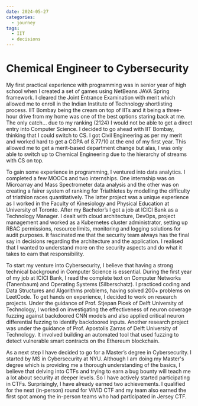 ```yaml
---
date: 2024-05-27
categories:
  - journey
tags:
  - IIT
  - decisions
---
```


# Chemical Engineer to Cybersecurity

My first practical experience with programming was in senior year of high school
when I created a set of games using NetBeans JAVA Spring framework. I cleared <!-- stop -->
the Joint Entrance Examination with merit which allowed me to enroll in the
Indian Institute of Technology shortlisting process. IIT Bombay being the cream
on top of IITs and it being a three-hour drive from my home was one of the best
options staring back at me. The only catch... due to my ranking (2124) I would
not be able to get a direct entry into Computer Science. I decided to go ahead
with IIT Bombay, thinking that I could switch to CS. I got Civil Engineering as
per my merit and worked hard to get a CGPA of 8.77/10 at the end of my first
year. This allowed me to get a merit-based department change but alas, I was
only able to switch up to Chemical Engineering due to the hierarchy of streams
with CS on top.

To gain some experience in programming, I ventured into data analytics. I
completed a few MOOCs and two internships. One internship was on Microarray and
Mass Spectrometer data analysis and the other was on creating a fairer system of
ranking for Triathletes by modelling the difficulty of triathlon races
quantitatively. The latter project was a unique experience as I worked in the
Faculty of Kinesiology and Physical Education at University of Toronto. After my
Bachelor’s I got a job at ICICI Bank as a Technology Manager. I dealt with cloud
architecture, DevOps, project management and worked as a Kubernetes cluster
administrator, setting up RBAC permissions, resource limits, monitoring and
logging solutions for audit purposes. It fascinated me that the security team
always has the final say in decisions regarding the architecture and the
application. I realised that I wanted to understand more on the security aspects
and do what it takes to earn that responsibility.

To start my venture into Cybersecurity, I believe that having a strong technical
background in Computer Science is essential. During the first year of my job at
ICICI Bank, I read the complete text on Computer Networks (Tanenbaum) and
Operating Systems (Silberschatz). I practiced coding and Data Structures and
Algorithms problems, having solved 200+ problems on LeetCode. To get hands on
experience, I decided to work on research projects. Under the guidance of Prof.
Stjepan Picek of Delft University of Technology, I worked on investigating the
effectiveness of neuron coverage fuzzing against backdoored CNN models and also
applied critical neuron differential fuzzing to identify backdoored inputs.
Another research project was under the guidance of Prof. Apostolis Zarras
of Delft University of Technology. It involved building an automated tool that
used fuzzing to detect vulnerable smart contracts on the Ethereum blockchain.

As a next step I have decided to go for a Master’s degree in Cybersecurity. I
started by MS in Cybersecurity at NYU. Although I am doing my Master's degree
which is providing me a thorough understanding of the basics, I believe that
delving into CTFs and trying to earn a bug bounty will teach me a lot about
security at deeper levels. So I have actively started participating in CTFs.
Surprisingly, I have already earned two achievements. I qualified for the next
(in-person) round for VIVID CTF and my team also earned the first spot among the
in-person teams who had participated in Jersey CTF. 
